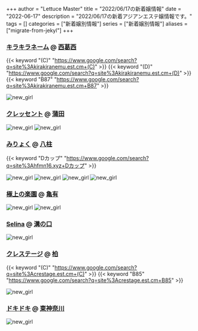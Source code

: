 +++
author = "Lettuce Master"
title = "2022/06/17の新着嬢情報"
date = "2022-06-17"
description = "2022/06/17の新着アジアンエステ嬢情報です。"
tags = []
categories = ["新着嬢別情報"]
series = ["新着嬢別情報"]
aliases = ["migrate-from-jekyl"]
+++
### [キラキラネーム](https://kirakiranemu.est.cm/) @ [西葛西](/post/nishikasai)
{{< keyword "(C)" "https://www.google.com/search?q=site%3Akirakiranemu.est.cm+(C)" >}} {{< keyword "(D)" "https://www.google.com/search?q=site%3Akirakiranemu.est.cm+(D)" >}} {{< keyword "B87" "https://www.google.com/search?q=site%3Akirakiranemu.est.cm+B87" >}} 

![new_girl](https://kirakiranemu.est.cm/photos/sites/55/2022/06/2022061611304845.jpg_300X450.jpg)
### [クレッセント](http://ciutyia.xyz/) @ [蒲田](/post/kamata)


![new_girl](https://i.imgur.com/hMuvZSM.jpeg)
![new_girl](https://i.imgur.com/H8NBY1R.jpeg)
### [みりょく](http://hfmn16.xyz/) @ [八柱](/post/yabashira)
{{< keyword "Dカップ" "https://www.google.com/search?q=site%3Ahfmn16.xyz+Dカップ" >}} 

![new_girl](https://i.imgur.com/3H3OrF2.png)
![new_girl](https://i.imgur.com/cSIyuPg.jpeg)
![new_girl](https://i.imgur.com/iyatdm8.jpeg)
![new_girl](https://i.imgur.com/wnoRQG2.jpeg)
### [極上の楽園](http://hi-msg.com/gokulove/) @ [亀有](/post/kameari)


![new_girl](https://i.imgur.com/yv2JXXR.jpeg)
![new_girl](https://i.imgur.com/YzVeq6I.jpeg)
### [Selina](http://koukoku.xyz/selina/) @ [溝の口](/post/mizonoguchi)


![new_girl](https://i.imgur.com/aJTd1Lm.jpeg)
### [クレステージ](https://crestage.est.cm/) @ [柏](/post/kashiwa)
{{< keyword "(C)" "https://www.google.com/search?q=site%3Acrestage.est.cm+(C)" >}} {{< keyword "B85" "https://www.google.com/search?q=site%3Acrestage.est.cm+B85" >}} 

![new_girl](https://crestage.est.cm/photos/sites/8/2022/06/2022061608461686.jpg_300X450.jpg)
### [ドキドキ](http://dokidoki.est-u.com/) @ [東神奈川](/post/higashikanagawa)


![new_girl](https://i.imgur.com/u6yw3fA.gif)
